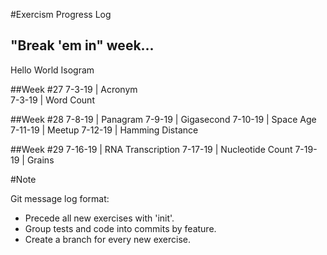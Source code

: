 #Exercism Progress Log

## "Break 'em in"  week...
Hello World
Isogram

##Week \#27
7-3-19 | Acronym  
7-3-19 | Word Count

##Week \#28
7-8-19 | Panagram
7-9-19 | Gigasecond
7-10-19 | Space Age
7-11-19 | Meetup 
7-12-19 | Hamming Distance

##Week \#29
7-16-19 | RNA Transcription
7-17-19 | Nucleotide Count
7-19-19 | Grains

#Note 

Git message log format:
- Precede all new exercises with 'init'. 
- Group tests and code into commits by feature. 
- Create a branch for every new exercise. 
